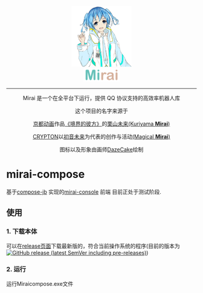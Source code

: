 <div align="center">
   <img width="160" src="https://github.com/mamoe/mirai/blob/dev/docs/mirai.png" alt="logo"></br>


   <img width="95" src="https://github.com/mamoe/mirai/blob/dev/docs/mirai.svg" alt="title">

----
Mirai 是一个在全平台下运行，提供 QQ 协议支持的高效率机器人库

这个项目的名字来源于
<p><a href = "http://www.kyotoanimation.co.jp/">京都动画</a>作品<a href = "https://zh.moegirl.org/zh-hans/%E5%A2%83%E7%95%8C%E7%9A%84%E5%BD%BC%E6%96%B9">《境界的彼方》</a>的<a href = "https://zh.moegirl.org/zh-hans/%E6%A0%97%E5%B1%B1%E6%9C%AA%E6%9D%A5">栗山未来(Kuriyama <b>Mirai</b>)</a></p>
<p><a href = "https://www.crypton.co.jp/">CRYPTON</a>以<a href = "https://www.crypton.co.jp/miku_eng">初音未来</a>为代表的创作与活动<a href = "https://magicalmirai.com/2019/index_en.html">(Magical <b>Mirai</b>)</a></p>
图标以及形象由画师<a href = "https://github.com/DazeCake">DazeCake</a>绘制
</div>

# mirai-compose

基于[compose-jb](https://github.com/jetbrains/compose-jb)  实现的[mirai-console](https://github.com/mamoe/mirai-console)
前端 
目前正处于测试阶段.

## 使用

### 1. 下载本体
可以在[release页面](https://github.com/sonder-joker/mirai-compose/releases)下载最新版的，符合当前操作系统的程序(目前的版本为[![GitHub release (latest SemVer including pre-releases)](https://img.shields.io/github/v/release/sonder-joker/mirai-compose?include_prereleases)](https://github.com/sonder-joker/mirai-compose/releases))
### 2. 运行
运行Miraicompose.exe文件
